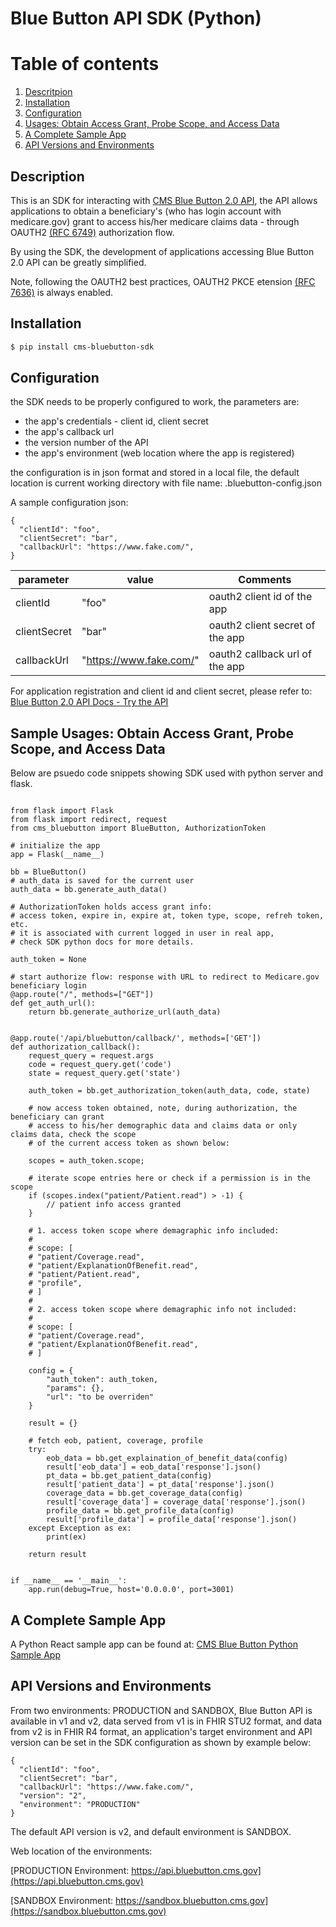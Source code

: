 # Blue Button API SDK (Python)

# Table of contents

1. [Descritpion](#description)
2. [Installation](#installation)
3. [Configuration](#configuration)
4. [Usages: Obtain Access Grant, Probe Scope, and Access Data](#usages)
5. [A Complete Sample App](#samples)
6. [API Versions and Environments](#versions_and_environments)

## Description <a name="description"></a>

This is an SDK for interacting with [CMS Blue Button 2.0 API](https://bluebutton.cms.gov/developers/),
the API allows applications to obtain a beneficiary's (who has login account with medicare.gov) grant
to access his/her medicare claims data - through OAUTH2 [(RFC 6749)](https://datatracker.ietf.org/doc/html/rfc6749) authorization flow.

By using the SDK, the development of applications accessing Blue Button 2.0 API can be greatly simplified.

Note, following the OAUTH2 best practices, OAUTH2 PKCE etension [(RFC 7636)](https://datatracker.ietf.org/doc/html/rfc7636) is always enabled.

## Installation <a name="installation"></a>

```bash
$ pip install cms-bluebutton-sdk
```

## Configuration <a name="configuration"></a>

the SDK needs to be properly configured to work, the parameters are:

- the app's credentials - client id, client secret
- the app's callback url
- the version number of the API
- the app's environment (web location where the app is registered)

the configuration is in json format and stored in a local file, the default location
is current working directory with file name: .bluebutton-config.json

A sample configuration json:

```
{
  "clientId": "foo",
  "clientSecret": "bar",
  "callbackUrl": "https://www.fake.com/",
}

```

| parameter    | value                   | Comments                        |
| ------------ | ----------------------- | ------------------------------- |
| clientId     | "foo"                   | oauth2 client id of the app     |
| clientSecret | "bar"                   | oauth2 client secret of the app |
| callbackUrl  | "https://www.fake.com/" | oauth2 callback url of the app  |

For application registration and client id and client secret, please refer to:
[Blue Button 2.0 API Docs - Try the API](https://bluebutton.cms.gov/developers/#try-the-api)

## Sample Usages: Obtain Access Grant, Probe Scope, and Access Data <a name="usages"></a>

Below are psuedo code snippets showing SDK used with python server and flask.

```

from flask import Flask
from flask import redirect, request
from cms_bluebutton import BlueButton, AuthorizationToken

# initialize the app
app = Flask(__name__)

bb = BlueButton()
# auth_data is saved for the current user
auth_data = bb.generate_auth_data()

# AuthorizationToken holds access grant info:
# access token, expire in, expire at, token type, scope, refreh token, etc.
# it is associated with current logged in user in real app,
# check SDK python docs for more details.

auth_token = None

# start authorize flow: response with URL to redirect to Medicare.gov beneficiary login
@app.route("/", methods=["GET"])
def get_auth_url():
    return bb.generate_authorize_url(auth_data)


@app.route('/api/bluebutton/callback/', methods=['GET'])
def authorization_callback():
    request_query = request.args
    code = request_query.get('code')
    state = request_query.get('state')

    auth_token = bb.get_authorization_token(auth_data, code, state)

    # now access token obtained, note, during authorization, the beneficiary can grant
    # access to his/her demographic data and claims data or only claims data, check the scope
    # of the current access token as shown below:

    scopes = auth_token.scope;

    # iterate scope entries here or check if a permission is in the scope
    if (scopes.index("patient/Patient.read") > -1) {
        // patient info access granted
    }

    # 1. access token scope where demagraphic info included:
    #
    # scope: [
    # "patient/Coverage.read",
    # "patient/ExplanationOfBenefit.read",
    # "patient/Patient.read",
    # "profile",
    # ]
    #
    # 2. access token scope where demagraphic info not included:
    #
    # scope: [
    # "patient/Coverage.read",
    # "patient/ExplanationOfBenefit.read",
    # ]

    config = {
        "auth_token": auth_token,
        "params": {},
        "url": "to be overriden"
    }

    result = {}

    # fetch eob, patient, coverage, profile
    try:
        eob_data = bb.get_explaination_of_benefit_data(config)
        result['eob_data'] = eob_data['response'].json()
        pt_data = bb.get_patient_data(config)
        result['patient_data'] = pt_data['response'].json()
        coverage_data = bb.get_coverage_data(config)
        result['coverage_data'] = coverage_data['response'].json()
        profile_data = bb.get_profile_data(config)
        result['profile_data'] = profile_data['response'].json()
    except Exception as ex:
        print(ex)

    return result


if __name__ == '__main__':
    app.run(debug=True, host='0.0.0.0', port=3001)
```

## A Complete Sample App <a name="samples"></a>

A Python React sample app can be found at:
[CMS Blue Button Python Sample App](https://github.com/CMSgov/bluebutton-sample-client-python-react)

## API Versions and Environments <a name="versions_and_environments"></a>

From two environments: PRODUCTION and SANDBOX, Blue Button API is available in v1 and v2, data served from v1 is in FHIR STU2 format, and data from v2 is in FHIR R4 format, an application's target environment and API version can be set in the SDK configuration as shown by example below:

```
{
  "clientId": "foo",
  "clientSecret": "bar",
  "callbackUrl": "https://www.fake.com/",
  "version": "2",
  "environment": "PRODUCTION"
}

```

The default API version is v2, and default environment is SANDBOX.

Web location of the environments:

[PRODUCTION Environment: https://api.bluebutton.cms.gov](https://api.bluebutton.cms.gov)

[SANDBOX Environment: https://sandbox.bluebutton.cms.gov](https://sandbox.bluebutton.cms.gov)
